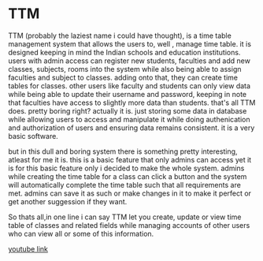 # TTM

TTM (probably the laziest name i could have thought), is a time table management system that allows the users to, well , manage time table. it is designed keeping in mind the Indian schools and education institutions.
users with admin access can register new students, faculties and add new classes, subjects, rooms into the system while also being able to assign faculties and subject to classes. adding onto that, they can create time tables for classes.
other users like faculty and students can only view data while being able to update their username and password, keeping in note that faculties have access to slightly more data than students.
that's all TTM does. pretty boring right? actually it is. just storing some data in database while allowing users to access and manipulate it while doing authenication and authorization of users and ensuring data remains consistent. it is a very basic software.

but in this dull and boring system there is something pretty interesting, atleast for me it is. this is a basic feature that only admins can access yet it is for this basic feature only i decided to make the whole system.
admins while creating the time table for a class can click a button and the system will automatically complete the time table such that all requirements are met. admins can save it as such or make changes in it to make it perfect or get another suggession if they want.

So thats all,in one line i can say TTM let you create, update or view time table of classes and related fields while managing accounts of other users who can view all or some of this information.

[youtube link](https://youtu.be/4HgvL2vm8AQ)
